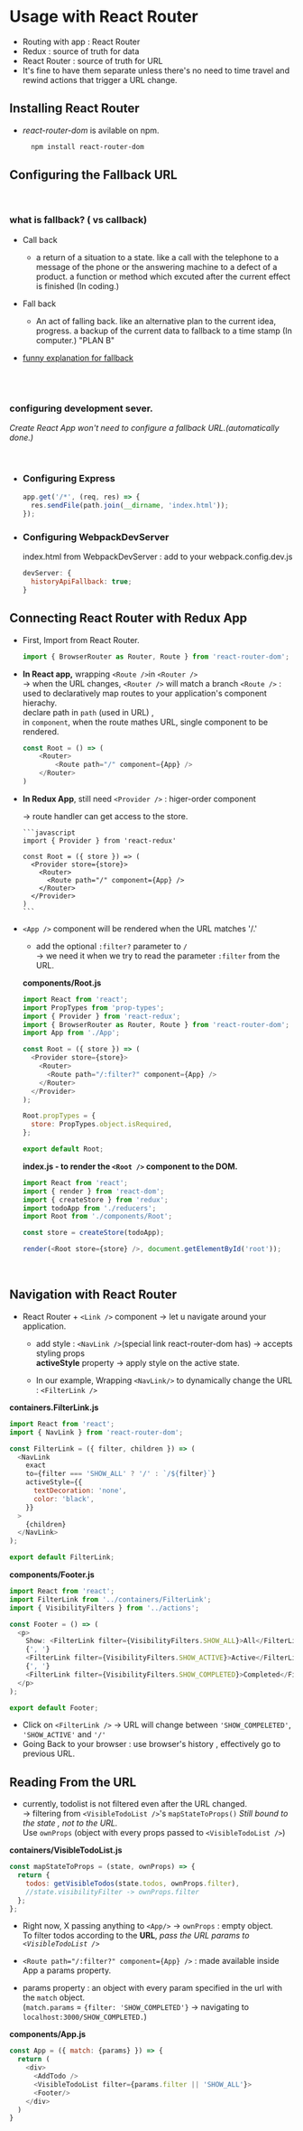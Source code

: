 # Usage with React Router

- Routing with app : React Router
- Redux : source of truth for data
- React Router : source of truth for URL
- It's fine to have them separate unless there's no need to time travel and rewind actions that trigger a URL change.

## Installing React Router

- _react-router-dom_ is avilable on npm.

  ```bash
    npm install react-router-dom
  ```

## Configuring the Fallback URL

<br>

### what is fallback? ( vs callback)

- Call back

  - a return of a situation to a state. like a call with the telephone to a message of
    the phone or the answering machine to a defect of a product.
    a function or method which excuted after the current effect is finished (In coding.)

- Fall back

  - An act of falling back. like an alternative plan to the current idea, progress.
    a backup of the current data to fallback to a time stamp (In computer.)
    "PLAN B"

- <a href ="https://stackoverflow.com/questions/25377545/what-is-a-fallback/25377721">funny explanation for fallback </a>

<br>
<br>

### configuring development sever.

_Create React App won't need to configure a fallback URL.(automatically done.)_

<br>

- ### Configuring Express

  ```javascript
  app.get('/*', (req, res) => {
    res.sendFile(path.join(__dirname, 'index.html'));
  });
  ```

- ### Configuring WebpackDevServer
  index.html from WebpackDevServer : add to your webpack.config.dev.js
  ```javascript
  devServer: {
    historyApiFallback: true;
  }
  ```

## Connecting React Router with Redux App

- First, Import <Router /> <Route /> from React Router.
  ```javascript
  import { BrowserRouter as Router, Route } from 'react-router-dom';
  ```
- **In React app,** wrapping `<Route />`in `<Router />` <br>
  -> when the URL changes, `<Router />` will match a branch
  `<Route />` : used to declaratively map routes to your application's component hierachy. <br>
  declare path in `path` (used in URL) , <br>
  in `component`, when the route mathes URL, single component to be rendered.


    ```javascript
    const Root = () => (
        <Router>
            <Route path="/" component={App} />
        </Router>
    )
    ```

- **In Redux App**, still need `<Provider />` : higer-order component

  -> route handler can get access to the store.

      ```javascript
      import { Provider } from 'react-redux'

      const Root = ({ store }) => (
        <Provider store={store}>
          <Router>
            <Route path="/" component={App} />
          </Router>
        </Provider>
      )
      ```

- `<App />` component will be rendered when the URL matches '/.'

  - add the optional `:filter?` parameter to `/` <br>
    -> we need it when we try to read the parameter `:filter` from the URL.

  **components/Root.js**

  ```javascript
  import React from 'react';
  import PropTypes from 'prop-types';
  import { Provider } from 'react-redux';
  import { BrowserRouter as Router, Route } from 'react-router-dom';
  import App from './App';

  const Root = ({ store }) => (
    <Provider store={store}>
      <Router>
        <Route path="/:filter?" component={App} />
      </Router>
    </Provider>
  );

  Root.propTypes = {
    store: PropTypes.object.isRequired,
  };

  export default Root;
  ```

  **index.js - to render the `<Root />` component to the DOM.**

  ```javascript
  import React from 'react';
  import { render } from 'react-dom';
  import { createStore } from 'redux';
  import todoApp from './reducers';
  import Root from './components/Root';

  const store = createStore(todoApp);

  render(<Root store={store} />, document.getElementById('root'));
  ```

  <br>

## Navigation with React Router

- React Router + `<Link />` component -> let u navigate around your application. <br>

  - add style : `<NavLink />`(special link react-router-dom has) -> accepts styling props <br>
    **activeStyle** property -> apply style on the active state.

  - In our example, Wrapping `<NavLink/>` to dynamically change the URL : `<FilterLink />`

**containers.FilterLink.js**

```javascript
import React from 'react';
import { NavLink } from 'react-router-dom';

const FilterLink = ({ filter, children }) => (
  <NavLink
    exact
    to={filter === 'SHOW_ALL' ? '/' : `/${filter}`}
    activeStyle={{
      textDecoration: 'none',
      color: 'black',
    }}
  >
    {children}
  </NavLink>
);

export default FilterLink;
```

**components/Footer.js**

```javascript
import React from 'react';
import FilterLink from '../containers/FilterLink';
import { VisibilityFilters } from '../actions';

const Footer = () => (
  <p>
    Show: <FilterLink filter={VisibilityFilters.SHOW_ALL}>All</FilterLink>
    {', '}
    <FilterLink filter={VisibilityFilters.SHOW_ACTIVE}>Active</FilterLink>
    {', '}
    <FilterLink filter={VisibilityFilters.SHOW_COMPLETED}>Completed</FilterLink>
  </p>
);

export default Footer;
```

- Click on `<FilterLink />` -> URL will change between `'SHOW_COMPELETED'`, `'SHOW_ACTIVE'` and `'/'`
- Going Back to your browser : use browser's history , effectively go to previous URL.

## Reading From the URL

- currently, todolist is not filtered even after the URL changed.<br>
  -> filtering from `<VisibleTodoList />`'s `mapStateToProps()`
  _Still bound to the state , not to the URL._<br>
  Use `ownProps` (object with every props passed to `<VisibleTodoList />`)

**containers/VisibleTodoList.js**

```javascript
const mapStateToProps = (state, ownProps) => {
  return {
    todos: getVisibleTodos(state.todos, ownProps.filter),
    //state.visibilityFilter -> ownProps.filter
  };
};
```

- Right now, X passing anything to `<App/>` -> `ownProps` : empty object.<br>
  To filter todos according to the **URL**, _pass the URL params to `<VisibleTodoList />`_

- `<Route path="/:filter?" component={App} />` : made available inside App a params property.

- params property : an object with every param specified in the url with the `match` object. <br>
  (`match.params` = `{filter: 'SHOW_COMPLETED'}` -> navigating to `localhost:3000/SHOW_COMPLETED.`)

**components/App.js**

```javascript
const App = ({ match: {params} }) => {
  return (
    <div>
      <AddTodo />
      <VisibleTodoList filter={params.filter || 'SHOW_ALL'}>
      <Footer/>
    </div>
  )
}
```
